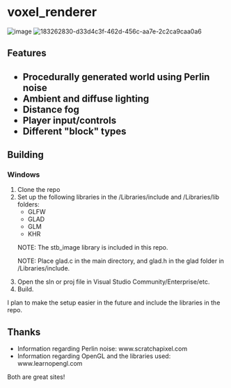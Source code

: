 # voxel_renderer

![image](https://user-images.githubusercontent.com/105574500/183262741-34cc8f0d-6247-4d95-acfc-a9b7a8fa4778.png)
![183262830-d33d4c3f-462d-456c-aa7e-2c2ca9caa0a6](https://user-images.githubusercontent.com/105574500/183262879-654e271e-33f8-413c-b679-5a89156c8842.png)

<h2>Features<h2>
<p>
<ul>
<li>Procedurally generated world using Perlin noise</li>
<li>Ambient and diffuse lighting</li>
<li>Distance fog</li>
<li>Player input/controls</li>
<li>Different "block" types</li>
</ul>
</p>

<h2>Building</h2>
<h3>Windows</h3>
<p>
<ol>
<li>Clone the repo</li>
<li>Set up the following libraries in the /Libraries/include and /Libraries/lib folders:
<ul>
<li>GLFW</li>
<li>GLAD</li>
<li>GLM</li>
<li>KHR</li>
</ul>
<p>NOTE: The stb_image library is included in this repo.</p>
<p>NOTE: Place glad.c in the main directory, and glad.h in the glad folder in /Libraries/include.</p>
</li>
<li>Open the sln or proj file in Visual Studio Community/Enterprise/etc.</li>
<li>Build.</li>
</ol>
 I plan to make the setup easier in the future and include the libraries in the repo.
</p>

<h2>Thanks</h2>
<p>
<ul>
<li>Information regarding Perlin noise: www.scratchapixel.com</li>
<li>Information regarding OpenGL and the libraries used: www.learnopengl.com</li>
</ul>
Both are great sites!
</p>

